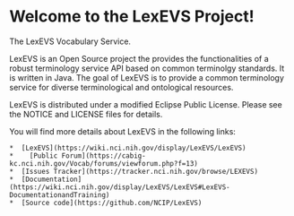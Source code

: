 
Welcome to the LexEVS Project!
=====================================

The LexEVS Vocabulary Service.

LexEVS is an Open Source project the provides the functionalities of a robust
terminology service API based on common terminolgy standards.
It is written in Java.
The goal of LexEVS is to provide a common terminology service for diverse terminological
and ontological resources.

LexEVS is distributed under a modified Eclipse Public License.
Please see the NOTICE and LICENSE files for details.

You will find more details about LexEVS in the following links:

    *  [LexEVS](https://wiki.nci.nih.gov/display/LexEVS/LexEVS)
    *	 [Public Forum](https://cabig-kc.nci.nih.gov/Vocab/forums/viewforum.php?f=13)
    *  [Issues Tracker](https://tracker.nci.nih.gov/browse/LEXEVS)
    *  [Documentation](https://wiki.nci.nih.gov/display/LexEVS/LexEVS#LexEVS-DocumentationandTraining)
    *  [Source code](https://github.com/NCIP/LexEVS)


